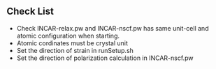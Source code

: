 ## Check List

* Check INCAR-relax.pw and INCAR-nscf.pw has same unit-cell and atomic configuration when starting.
* Atomic cordinates must be crystal unit
* Set the direction of strain in runSetup.sh
* Set the direction of polarization calculation in INCAR-nscf.pw
